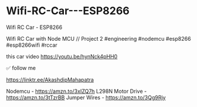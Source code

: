 # Wifi-RC-Car---ESP8266
Wifi RC Car - ESP8266

Wifi RC Car with Node MCU // Project 2 #engineering #nodemcu #esp8266 #esp8266wifi #rccar

this car video https://youtu.be/hynNck4pHH0

✅ follow me 

https://linktr.ee/AkashdipMahapatra


Nodemcu - https://amzn.to/3xIZQ7h
L298N Motor Drive - https://amzn.to/3tTzrBB
Jumper Wires - https://amzn.to/3Qg9Rjy
